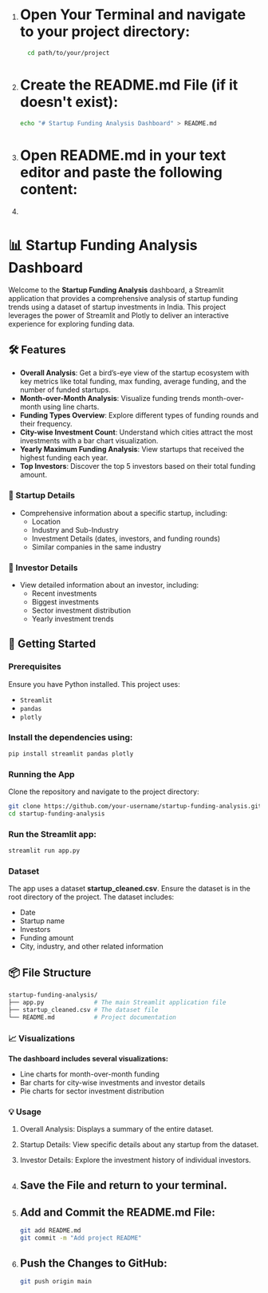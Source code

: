 1. # **Open Your Terminal** and navigate to your project directory:
   ```bash
     cd path/to/your/project
    ```
2. # **Create the README.md** File (if it doesn't exist):
   ```bash
   echo "# Startup Funding Analysis Dashboard" > README.md
   ```
3. # **Open README.md** in your text editor and paste the following content:
4. 
# 📊 Startup Funding Analysis Dashboard

Welcome to the **Startup Funding Analysis** dashboard, a Streamlit application that provides a comprehensive analysis of startup funding trends using a dataset of startup investments in India. This project leverages the power of Streamlit and Plotly to deliver an interactive experience for exploring funding data.

## 🛠 Features

- **Overall Analysis**: Get a bird’s-eye view of the startup ecosystem with key metrics like total funding, max funding, average funding, and the number of funded startups.
- **Month-over-Month Analysis**: Visualize funding trends month-over-month using line charts.
- **Funding Types Overview**: Explore different types of funding rounds and their frequency.
- **City-wise Investment Count**: Understand which cities attract the most investments with a bar chart visualization.
- **Yearly Maximum Funding Analysis**: View startups that received the highest funding each year.
- **Top Investors**: Discover the top 5 investors based on their total funding amount.

### 🏢 Startup Details
- Comprehensive information about a specific startup, including:
  - Location
  - Industry and Sub-Industry
  - Investment Details (dates, investors, and funding rounds)
  - Similar companies in the same industry

### 💼 Investor Details
- View detailed information about an investor, including:
  - Recent investments
  - Biggest investments
  - Sector investment distribution
  - Yearly investment trends

## 🚀 Getting Started

### Prerequisites
Ensure you have Python installed. This project uses:
- `Streamlit`
- `pandas`
- `plotly`

### Install the dependencies using:
```bash
pip install streamlit pandas plotly
```
### Running the App
Clone the repository and navigate to the project directory:
```bash
git clone https://github.com/your-username/startup-funding-analysis.git
cd startup-funding-analysis
```
### Run the Streamlit app:
```bash
streamlit run app.py
```
### Dataset
The app uses a dataset **startup_cleaned.csv**. Ensure the dataset is in the root directory of the project. The dataset includes:
- Date
- Startup name
- Investors
- Funding amount
- City, industry, and other related information


## 📦 File Structure
```bash
startup-funding-analysis/
├── app.py              # The main Streamlit application file
├── startup_cleaned.csv # The dataset file
└── README.md           # Project documentation
```

### 📈 Visualizations
**The dashboard includes several visualizations:**
- Line charts for month-over-month funding
- Bar charts for city-wise investments and investor details
- Pie charts for sector investment distribution

### 💡 Usage
1. Overall Analysis: Displays a summary of the entire dataset.
2. Startup Details: View specific details about any startup from the dataset.
3. Investor Details: Explore the investment history of individual investors.

4. ## **Save the File** and return to your terminal.
5. ## **Add and Commit the README.md File:**
   ```bash
   git add README.md
   git commit -m "Add project README"
   ```
6. ## Push the Changes to GitHub:
   ```bash
   git push origin main
   ```

